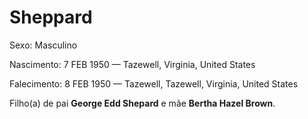 # Sheppard

Sexo: Masculino

Nascimento: 7 FEB 1950 — Tazewell, Virginia, United States

Falecimento: 8 FEB 1950 — Tazewell, Tazewell, Virginia, United States

Filho(a) de pai **George Edd Shepard** e mãe **Bertha Hazel Brown**.
